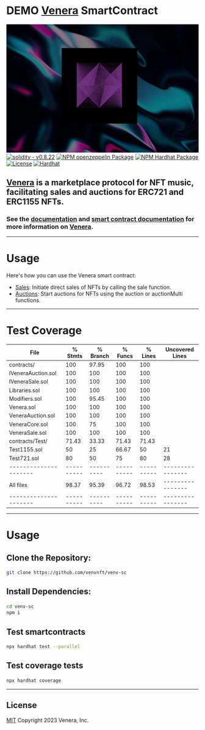# DEMO [Venera](https://venvnft.github.io/venvpage) SmartContract
![Venera](img/banner.jpeg)
[![solidity - v0.8.22](https://img.shields.io/static/v1?label=solidity&message=v0.8.22&color=black&logo=solidity)](https://docs.soliditylang.org/en/v0.8.22/) [![NPM openzeppelin Package](https://img.shields.io/badge/@openzeppelin-5.0.1-black?logo=openzeppelin)](https://www.npmjs.org/package/@openzeppelin) [![NPM Hardhat Package](https://img.shields.io/badge/hardhat-2.19.2-black?logo=hardhat)](https://hardhat.org/) [![License](https://img.shields.io/badge/License-MIT-black.svg)]() [![Hardhat](https://img.shields.io/badge/Built%20with-Hardhat-FFDB1C.svg)](https://hardhat.org/)
## [Venera](https://venvnft.github.io/venvpage) is a marketplace protocol for NFT music, facilitating sales and auctions for ERC721 and ERC1155 NFTs. 

### See the [documentation](https://venera-1.gitbook.io/venera-1/) and [smart contract documentation](https://venera-1.gitbook.io/venera-smartcontract/) for more information on [Venera](https://venvnft.github.io/venvpage).
---

# Usage
 Here's how you can use the Venera smart contract:
- [Sales](contracts/VeneraSale.sol): Initiate direct sales of NFTs by calling the sale function.
- [Auctions](contracts/VeneraAuction.sol): Start auctions for NFTs using the auction or auctionMulti functions.
---
# Test Coverage

File                 |  % Stmts | % Branch |  % Funcs |  % Lines |Uncovered Lines |
---------------------|----------|----------|----------|----------|----------------|
 contracts/          |      100 |    97.95 |      100 |      100 |                |
  IVeneraAuction.sol |      100 |      100 |      100 |      100 |                |
  IVeneraSale.sol    |      100 |      100 |      100 |      100 |                |
  Libraries.sol      |      100 |      100 |      100 |      100 |                |
  Modifiers.sol      |      100 |    95.45 |      100 |      100 |                |
  Venera.sol         |      100 |      100 |      100 |      100 |                |
  VeneraAuction.sol  |      100 |      100 |      100 |      100 |                |
  VeneraCore.sol     |      100 |       75 |      100 |      100 |                |
  VeneraSale.sol     |      100 |      100 |      100 |      100 |                |
 contracts/Test/     |    71.43 |    33.33 |    71.43 |    71.43 |                |
  Test1155.sol       |       50 |       25 |    66.67 |       50 |             21 |
  Test721.sol        |       80 |       50 |       75 |       80 |             28 |
---------------------|----------|----------|----------|----------|----------------|
All files            |    98.37 |    95.39 |    96.72 |    98.53 |----------------|
---------------------|----------|----------|----------|----------|----------------|
---
# Usage
## Clone the Repository:
```sh
git clone https://github.com/venvnft/venv-sc
```
## Install Dependencies:
```sh
cd venv-sc
npm i
```
## Test smartcontracts
```sh
npx hardhat test --parallel
```
## Test coverage tests
```sh
npx hardhat coverage
```
---
## License

[MIT](LICENSE) Copyright 2023 Venera, Inc.

